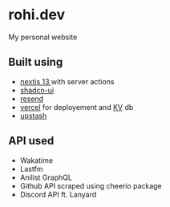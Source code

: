 # rohi.dev

My personal website

## Built using

- [nextjs 13 ](https://nextjs.org/) with server actions
- [shadcn-ui](https://ui.shadcn.com/)
- [resend](https://resend.com)
- [vercel](https://vercel.com/home) for deployement and [KV](https://vercel.com/storage/kv) db
- [upstash](https://upstash.com/)

## API used

- Wakatime
- Lastfm
- Anilist GraphQL
- Github API scraped using cheerio package
- Discord API ft. Lanyard
